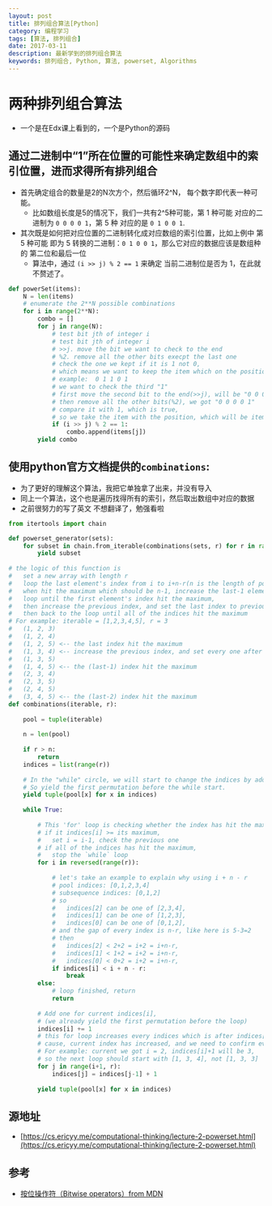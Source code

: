 ```yaml
---
layout: post
title: 排列组合算法[Python]
category: 编程学习
tags: [算法, 排列组合]
date: 2017-03-11
description: 最新学到的排列组合算法
keywords: 排列组合, Python, 算法, powerset, Algorithms
---
```


# 两种排列组合算法

* 一个是在Edx课上看到的，一个是Python的源码

## 通过二进制中“1”所在位置的可能性来确定数组中的索引位置，进而求得所有排列组合

* 首先确定组合的数量是2的N次方个，然后循环2^N， 每个数字即代表一种可能。
    * 比如数组长度是5的情况下，我们一共有2^5种可能，第 1 种可能 对应的二进制为 `0 0 0 0 1`，第 5 种 对应的是 `0 1 0 0 1`.
* 其次既是如何把对应位置的二进制转化成对应数组的索引位置，比如上例中 第 5 种可能 即为 5 转换的二进制：`0 1 0 0 1`，那么它对应的数据应该是数组种的 第二位和最后一位
    * 算法中，通过 `(i >> j) % 2 == 1` 来确定 当前二进制位是否为 1，在此就不赘述了。

```python
def powerSet(items):
    N = len(items)
    # enumerate the 2**N possible combinations
    for i in range(2**N):
        combo = []
        for j in range(N):
            # test bit jth of integer i
            # test bit jth of integer i
            # >>j. move the bit we want to check to the end
            # %2. remove all the other bits execpt the last one
            # check the one we kept if it is 1 not 0,
            # which means we want to keep the item which on the position
            # example:  0 1 1 0 1
            # we want to check the third "1"
            # first move the second bit to the end(>>j), will be "0 0 0 1 1"
            # then remove all the other bits(%2), we got "0 0 0 0 1"
            # compare it with 1, which is true, 
            # so we take the item with the position, which will be item[2]
            if (i >> j) % 2 == 1:
                combo.append(items[j])
        yield combo
```

## 使用python官方文档提供的`combinations`:

* 为了更好的理解这个算法，我把它单独拿了出来，并没有导入
* 同上一个算法，这个也是遍历找得所有的索引，然后取出数组中对应的数据
* 之前很努力的写了英文 不想翻译了，勉强看啦

```python
from itertools import chain

def powerset_generator(sets):
    for subset in chain.from_iterable(combinations(sets, r) for r in range(len(sets)+1)):
        yield subset
        
# the logic of this function is 
#   set a new array with length r
#   loop the last element's index from i to i+n-r(n is the length of pool, r is the length of subsequence). 
#   when hit the maximum which should be n-1, increase the last-1 element's index.
#   loop until the first element's index hit the maximum, 
#   then increase the previous index, and set the last index to previous index + 1, 
#   then back to the loop until all of the indices hit the maximum
# For example: iterable = [1,2,3,4,5], r = 3
#   (1, 2, 3)
#   (1, 2, 4)
#   (1, 2, 5) <-- the last index hit the maximum
#   (1, 3, 4) <-- increase the previous index, and set every one after to previous index + 1,
#   (1, 3, 5) 
#   (1, 4, 5) <-- the (last-1) index hit the maximum
#   (2, 3, 4)
#   (2, 3, 5)
#   (2, 4, 5)
#   (3, 4, 5) <-- the (last-2) index hit the maximum
def combinations(iterable, r):
    
    pool = tuple(iterable)
    
    n = len(pool)
    
    if r > n:
        return
    indices = list(range(r))
 
    # In the "while" circle, we will start to change the indices by adding 1 consistently.
    # So yield the first permutation before the while start.
    yield tuple(pool[x] for x in indices)
    
    while True:
    
        # This 'for' loop is checking whether the index has hit the maximum from the last one to the first one.
        # if it indices[i] >= its maximum, 
        #   set i = i-1, check the previous one
        # if all of the indices has hit the maximum, 
        #   stop the `while` loop
        for i in reversed(range(r)):
            
            # let's take an example to explain why using i + n - r
            # pool indices: [0,1,2,3,4]
            # subsequence indices: [0,1,2]
            # so
            #   indices[2] can be one of [2,3,4],
            #   indices[1] can be one of [1,2,3],
            #   indices[0] can be one of [0,1,2],
            # and the gap of every index is n-r, like here is 5-3=2
            # then
            #   indices[2] < 2+2 = i+2 = i+n-r,
            #   indices[1] < 1+2 = i+2 = i+n-r,
            #   indices[0] < 0+2 = i+2 = i+n-r,
            if indices[i] < i + n - r:
                break
        else:
            # loop finished, return
            return
        
        # Add one for current indices[i], 
        # (we already yield the first permutation before the loop)
        indices[i] += 1
        # this for loop increases every indices which is after indices[i].
        # cause, current index has increased, and we need to confirm every one behind is initialized again.
        # For example: current we got i = 2, indices[i]+1 will be 3, 
        # so the next loop should start with [1, 3, 4], not [1, 3, 3]
        for j in range(i+1, r):
            indices[j] = indices[j-1] + 1
            
        yield tuple(pool[x] for x in indices)  
```

## 源地址

* [https://cs.ericyy.me/computational-thinking/lecture-2-powerset.html](https://cs.ericyy.me/computational-thinking/lecture-2-powerset.html)

## 参考

* [按位操作符（Bitwise operators）from MDN](https://developer.mozilla.org/zh-CN/docs/Web/JavaScript/Reference/Operators/Bitwise_Operators)

